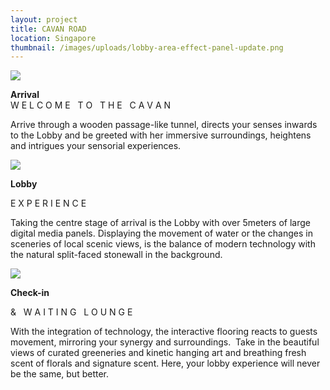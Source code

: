 ```yaml
---
layout: project
title: CAVAN ROAD
location: Singapore
thumbnail: /images/uploads/lobby-area-effect-panel-update.png
---
```


![](/images/uploads/entry_effect_combined.png)

**Arrival**\
W E L C O M E   T O   T H E   C A V A N

Arrive through a wooden passage-like tunnel, directs your senses inwards to the Lobby and be greeted with her immersive surroundings, heightens and intrigues your sensorial experiences.

![](/images/uploads/lobby_effect-ghost-effect.png)

**Lobby**

E X P E R I E N C E

Taking the centre stage of arrival is the Lobby with over 5meters of large digital media panels. Displaying the movement of water or the changes in sceneries of local scenic views, is the balance of modern technology with the natural split-faced stonewall in the background.

![](/images/uploads/lobby.jpg)

**Check-in**

&   W A I T I N G   L O U N G E

With the integration of technology, the interactive flooring reacts to guests movement, mirroring your synergy and surroundings.  Take in the beautiful views of curated greeneries and kinetic hanging art and breathing fresh scent of florals and signature scent. Here, your lobby experience will never be the same, but better.
